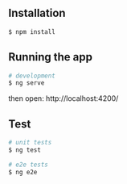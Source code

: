 ## Installation

```bash
$ npm install
```

## Running the app

```bash
# development
$ ng serve
```
then open: http://localhost:4200/ 

## Test

```bash
# unit tests
$ ng test

# e2e tests
$ ng e2e
```